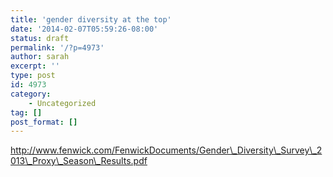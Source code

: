 ```yaml
---
title: 'gender diversity at the top'
date: '2014-02-07T05:59:26-08:00'
status: draft
permalink: '/?p=4973'
author: sarah
excerpt: ''
type: post
id: 4973
category:
    - Uncategorized
tag: []
post_format: []
---
```

http://www.fenwick.com/FenwickDocuments/Gender\_Diversity\_Survey\_2013\_Proxy\_Season\_Results.pdf